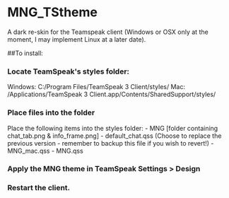 # MNG_TStheme
A dark re-skin for the Teamspeak client (Windows or OSX only at the moment, I may implement Linux at a later date).

##To install: 

### Locate TeamSpeak's styles folder:
Windows: C:/Program Files/TeamSpeak 3 Client/styles/
Mac: /Applications/TeamSpeak 3 Client.app/Contents/SharedSupport/styles/

### Place files into the folder
Place the following items into the styles folder:
	- MNG [folder containing chat_tab.png & info_frame.png]
	- default_chat.qss (Choose to replace the previous version - remember to backup this file if you wish to revert!)
	- MNG_mac.qss
	- MNG.qss

### Apply the MNG theme in TeamSpeak Settings > Design

### Restart the client.